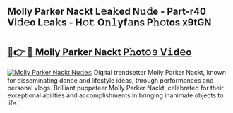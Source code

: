 ## Molly Parker Nackt L𝚎a𝚔ed N𝚞𝚍e - Part-r40 Vi𝚍𝚎o L𝚎a𝚔s - H𝚘𝚝 O𝚗𝚕yf𝚊ns P𝚑𝚘tos x9tGN

# <h2><a href="http://kfa04ge.oniu.top/?m=Molly+Parker+Nackt">🔗👉 🔴 Molly Parker Nackt P𝚑ot𝚘𝚜 V𝚒d𝚎o</a></h2>

[![Molly Parker Nackt Nu𝚍e𝚜](https://i.imgur.com/0qMVB7G.gif)](http://kfa04ge.oniu.top/?m=Molly+Parker+Nackt)
Digital trendsetter Molly Parker Nackt, known for disseminating dance and lifestyle ideas, through performances and personal vlogs. Brilliant puppeteer Molly Parker Nackt, celebrated for their exceptional abilities and accomplishments in bringing inanimate objects to life.  
